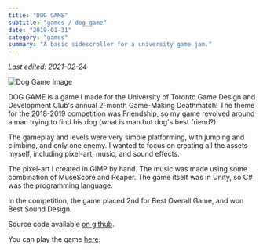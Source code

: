 ```yaml
---
title: "DOG GAME"
subtitle: "games / dog_game"
date: "2019-01-31"
category: "games"
summary: "A basic sidescroller for a university game jam."
---
```


_Last edited: 2021-02-24_

![Dog Game Image](/images/dog_game.png)

DOG GAME is a game I made for the University of Toronto Game Design and Development Club's annual 2-month Game-Making Deathmatch! The theme for the 2018-2019 competition was Friendship, so my game revolved around a man trying to find his dog (what is man but dog's best friend?).

The gameplay and levels were very simple platforming, with jumping and climbing, and only one enemy. I wanted to focus on creating all the assets myself, including pixel-art, music, and sound effects. 

The pixel-art I created in GIMP by hand. The music was made using some combination of MuseScore and Reaper. The game itself was in Unity, so C# was the programming language.

In the competition, the game placed 2nd for Best Overall Game, and won Best Sound Design.

Source code available [on github](https://github.com/bill-bateman/GMD2019).

You can play the game [here](https://batemanzhou.com/games/DOG_GAME).
